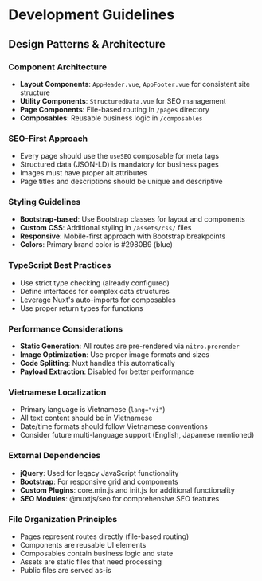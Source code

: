# Development Guidelines

## Design Patterns & Architecture

### Component Architecture
- **Layout Components**: `AppHeader.vue`, `AppFooter.vue` for consistent site structure
- **Utility Components**: `StructuredData.vue` for SEO management
- **Page Components**: File-based routing in `/pages` directory
- **Composables**: Reusable business logic in `/composables`

### SEO-First Approach
- Every page should use the `useSEO` composable for meta tags
- Structured data (JSON-LD) is mandatory for business pages
- Images must have proper alt attributes
- Page titles and descriptions should be unique and descriptive

### Styling Guidelines
- **Bootstrap-based**: Use Bootstrap classes for layout and components
- **Custom CSS**: Additional styling in `/assets/css/` files
- **Responsive**: Mobile-first approach with Bootstrap breakpoints
- **Colors**: Primary brand color is #2980B9 (blue)

### TypeScript Best Practices
- Use strict type checking (already configured)
- Define interfaces for complex data structures
- Leverage Nuxt's auto-imports for composables
- Use proper return types for functions

### Performance Considerations
- **Static Generation**: All routes are pre-rendered via `nitro.prerender`
- **Image Optimization**: Use proper image formats and sizes
- **Code Splitting**: Nuxt handles this automatically
- **Payload Extraction**: Disabled for better performance

### Vietnamese Localization
- Primary language is Vietnamese (`lang="vi"`)
- All text content should be in Vietnamese
- Date/time formats should follow Vietnamese conventions
- Consider future multi-language support (English, Japanese mentioned)

### External Dependencies
- **jQuery**: Used for legacy JavaScript functionality
- **Bootstrap**: For responsive grid and components  
- **Custom Plugins**: core.min.js and init.js for additional functionality
- **SEO Modules**: @nuxtjs/seo for comprehensive SEO features

### File Organization Principles
- Pages represent routes directly (file-based routing)
- Components are reusable UI elements
- Composables contain business logic and state
- Assets are static files that need processing
- Public files are served as-is